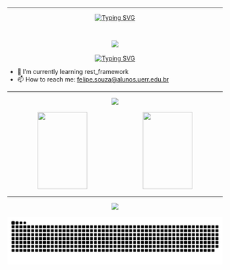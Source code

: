 <hr>
<p align='center'>
<a href="https://git.io/typing-svg">
  <img src="https://readme-typing-svg.demolab.com?font=Fira+Code&duration=3000&color=0007F7&center=true&vCenter=true&multiline=true&repeat=false&random=false&width=435&height=60&lines=Welcome+to+my+Github+profile;I'm+Felipe+Oliveira" alt="Typing SVG" />
</a>
</p><br>

<p align='center'>
  <img src='https://github.com/SouFelipeOliveira/SouFelipeOliveira/assets/105752126/b7d96a94-0d0e-4a13-bebe-52505cb15857' />
</p>


<p align='center'>
<a href="https://git.io/typing-svg">
  <img src="https://readme-typing-svg.demolab.com?font=Fira+Code&duration=3000&color=0007F7&center=true&vCenter=true&multiline=true&repeat=false&random=false&width=435&height=60&lines=I'm+happy+with+your+visit!+%F0%9F%98%84" alt="Typing SVG" />
</a>
</p>

- 🌱 I’m currently learning rest_framework
- 📫 How to reach me: felipe.souza@alunos.uerr.edu.br

<hr>
<p align='center'>
  <img src='https://github-readme-streak-stats-gold.vercel.app?user=SouFelipeOliveira&theme=violet-punch&date_format=j%20M%5B%20Y%5D' />
</p>


<p align=center>
  <img height="180em" width="48%" src='https://github-readme-stats-git-main-flipperweel.vercel.app/api?username=SouFelipeOliveira&show_icons=true&theme=chartreuse-dark&include_all_commits=true&count_private=true'/>
  <img height="180em" width="48%" src="https://github-readme-stats-git-main-flipperweel.vercel.app/api/top-langs/?username=SouFelipeOliveira&layout=compact&langs_count=7&theme=chartreuse-dark"/>
</p>
<hr>
  <p align='center'>
    <img src="https://skillicons.dev/icons?i=python,django,git,html,css,js,postgres,linux" />
  </p>

<div align='center'>
  <img src='https://github.com/SouFelipeOliveira/SouFelipeOliveira/blob/output/github-contribution-grid-snake-dark.svg' />
</div>
